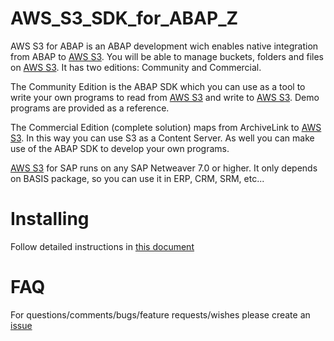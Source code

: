 # AWS_S3_SDK_for_ABAP_Z
AWS S3 for ABAP is an ABAP development wich enables native integration from ABAP to <a href="https://aws.amazon.com/s3/">AWS S3</a>. You will be able to manage buckets, folders and files on <a href="https://aws.amazon.com/s3/">AWS S3</a>. It has two editions: Community and Commercial.

The Community Edition is the ABAP SDK which you can use as a tool to write your own programs to read from <a href="https://aws.amazon.com/s3/">AWS S3</a> and write to <a href="https://aws.amazon.com/s3/">AWS S3</a>. Demo programs are provided as a reference.

The Commercial Edition (complete solution) maps from ArchiveLink to <a href="https://aws.amazon.com/s3/">AWS S3</a>. In this way you can use S3 as a Content Server. As well you can make use of the ABAP SDK to develop your own programs.

<a href="https://aws.amazon.com/s3/">AWS S3</a> for SAP runs on any SAP Netweaver 7.0 or higher. It only depends on BASIS package, so you can use it in ERP, CRM, SRM, etc...

# Installing
Follow detailed instructions in <a href="https://github.com/LinkeIT/AWS_S3_SDK_for_ABAP/blob/master/S3ForSAP_SDK_Community_EditionZ.pdf">this document</a>

# FAQ
For questions/comments/bugs/feature requests/wishes please create an <a href="https://github.com/LinkeIT/AWS_S3_SDK_for_ABAP_Z/issues">issue</a>
